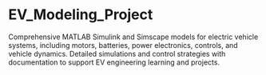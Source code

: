 # EV_Modeling_Project
Comprehensive MATLAB Simulink and Simscape models for electric vehicle systems, including motors, batteries, power electronics, controls, and vehicle dynamics. Detailed simulations and control strategies with documentation to support EV engineering learning and projects.
